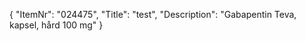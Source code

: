 {
  "ItemNr": "024475",
  "Title": "test",
  "Description": "Gabapentin Teva, kapsel, hård 100 mg"
}